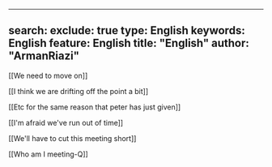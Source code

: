  ---
search:
  exclude: true
type:  English
keywords:  English
feature:  English
title: "English"
author: "ArmanRiazi"
---

 [[We need to move on]]

[[I think we are drifting off the point a bit]]

 [[Etc for the same reason that peter has just given]]

 [[I'm afraid we've run out of time]]

 [[We'll have to cut this meeting short]]

 [[Who am I meeting-Q]]
